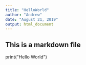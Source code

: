 ```yaml
---
title: "HelloWorld"
author: "Andrew"
date: "August 21, 2019"
output: html_document
---
```


## This is a markdown file

print("Hello World")
